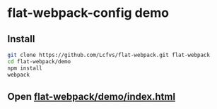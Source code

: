 # flat-webpack-config demo

## Install

```sh
git clone https://github.com/Lcfvs/flat-webpack.git flat-webpack
cd flat-webpack/demo
npm install
webpack
```

## Open [flat-webpack/demo/index.html](flat-webpack/demo/index.html)
